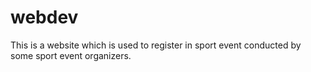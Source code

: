 # webdev
This is a website which is used to register in sport event conducted by some sport event organizers.
